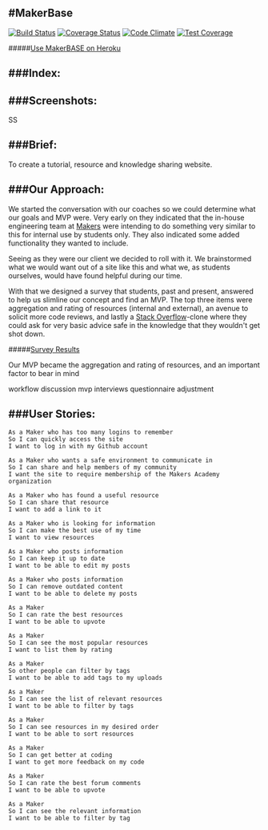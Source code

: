 #MakerBase
----------

[![Build Status](https://travis-ci.org/Makerbase/makerbase.svg?branch=master)](https://travis-ci.org/Makerbase/makerbase)  [![Coverage Status](https://coveralls.io/repos/Makerbase/makerbase/badge.svg?branch=master)](https://coveralls.io/r/Makerbase/makerbase?branch=master)  [![Code Climate](https://codeclimate.com/github/Makerbase/makerbase/badges/gpa.svg)](https://codeclimate.com/github/Makerbase/makerbase)  [![Test Coverage](https://codeclimate.com/github/Makerbase/makerbase/badges/coverage.svg)](https://codeclimate.com/github/Makerbase/makerbase/coverage)

#####[Use MakerBASE on Heroku](http://makerbase.herokuapp.com)

###Index:
---------


###Screenshots:
---------------

SS

###Brief:
---------
To create a tutorial, resource and knowledge sharing website.

###Our Approach:
----------------

We started the conversation with our coaches so we could determine what our goals and MVP were.  Very early on they indicated that the in-house engineering team at [Makers](http://www.makersacademy.com) were intending to do something very similar to this for internal use by students only.  They also indicated some added functionality they wanted to include.

Seeing as they were our client we decided to roll with it.  We brainstormed what we would want out of a site like this and what we, as students ourselves, would have found helpful during our time.

With that we designed a survey that students, past and present, answered to help us slimline our concept and find an MVP.  The top three items were aggregation and rating of resources (internal and external), an avenue to solicit more code reviews, and lastly a [Stack Overflow](http://www.stackoverflow.com)-clone where they could ask for very basic advice safe in the knowledge that they wouldn't get shot down.

#####[Survey Results](https://docs.google.com/forms/d/1_F1q0ns_k1sXZH_N6QzURXs-20X1mr1VLXO5iFzmTmQ/viewanalytics)

Our MVP became the aggregation and rating of resources, and an important factor to bear in mind

workflow
discussion
mvp
interviews
questionnaire
adjustment

###User Stories:
-------------

```
As a Maker who has too many logins to remember
So I can quickly access the site
I want to log in with my Github account

As a Maker who wants a safe environment to communicate in
So I can share and help members of my community
I want the site to require membership of the Makers Academy organization

As a Maker who has found a useful resource  
So I can share that resource  
I want to add a link to it  

As a Maker who is looking for information  
So I can make the best use of my time  
I want to view resources  

As a Maker who posts information  
So I can keep it up to date  
I want to be able to edit my posts  

As a Maker who posts information  
So I can remove outdated content  
I want to be able to delete my posts  

As a Maker  
So I can rate the best resources  
I want to be able to upvote  

As a Maker  
So I can see the most popular resources  
I want to list them by rating  

As a Maker  
So other people can filter by tags  
I want to be able to add tags to my uploads  

As a Maker  
So I can see the list of relevant resources  
I want to be able to filter by tags  

As a Maker  
So I can see resources in my desired order  
I want to be able to sort resources  

As a Maker  
So I can get better at coding  
I want to get more feedback on my code  

As a Maker  
So I can rate the best forum comments  
I want to be able to upvote  

As a Maker  
So I can see the relevant information  
I want to be able to filter by tag  
```
